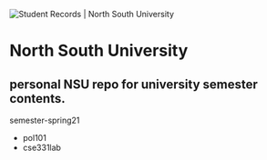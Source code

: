 ![Student Records | North South University](https://lh3.googleusercontent.com/proxy/s3Of8BQgxXA7yJINPT6z1jP8cMS_J_5Aj-s0FNZkSBmS_SyLSupjDkW-eUatDbVXsEADeQcoj4gJ1FHmh1txaDJZv_im1M2kpmhXFF7gxBjKOJorhxOm)

#               North South University

## personal NSU repo for university semester contents.

semester-spring21

* pol101
* cse331lab

